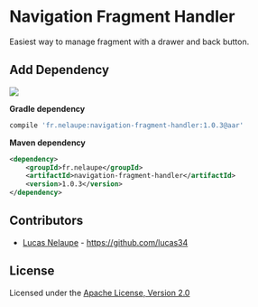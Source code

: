 # Navigation Fragment Handler

Easiest way to manage fragment with a drawer and back button.

## Add Dependency

<a href='http://search.maven.org/#search%7Cga%7C1%7Ca%3A%22navigation-fragment-handler%22'><img src='http://img.shields.io/maven-central/v/fr.nelaupe/navigation-fragment-handler.svg'></a>

**Gradle dependency**

``` groovy
compile 'fr.nelaupe:navigation-fragment-handler:1.0.3@aar'
```

**Maven dependency**

``` xml
<dependency>
    <groupId>fr.nelaupe</groupId>
    <artifactId>navigation-fragment-handler</artifactId>
    <version>1.0.3</version>
</dependency>
```

## Contributors

* [Lucas Nelaupe](http://www.lucas-nelaupe.fr/) - <https://github.com/lucas34>

## License

Licensed under the [Apache License, Version 2.0](http://www.apache.org/licenses/LICENSE-2.0.html)
